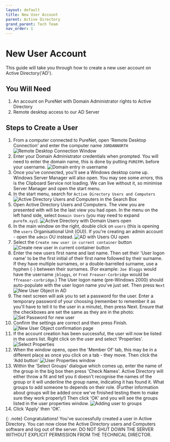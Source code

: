 ```yaml
---
layout: default
title: New User Account
parent: Active Directory
grand_parent: Tech Team
nav_order: 1
---
```


# New User Account

This guide will take you through how to create a new user account on Active Directory('AD').

## You Will Need
1. An account on PureNet with Domain Administrator rights to Active Directory
2. Remote desktop access to our AD Server

## Steps to Create a User
1. From a computer connected to PureNet, open 'Remote Desktop Connection' and enter the computer name `JORDANNORTH`
![Remote Desktop Connection Window](../../../assets/tech-team/new-ad-account/rdp-setup.png)
1. Enter your Domain Administrator credentials when prompted. You will need to enter the domain name, this is done by putting `PUREFM\` before your username.
![Domain entry in username](../../../assets/tech-team/new-ad-account/login-using-purefm.png)
1. Once you've connected, you'll see a Windows desktop come up. Windows Server Manager will also open. You may see some *errors*, this is the Clipboard Service not loading. We can live without it, so minimise Server Manager and open the start menu.
1. In the start menu, search for `Active Directory Users and Computers`
![Active Directory Users and Computers in the Search Box](../../../assets/tech-team/new-ad-account/search-for-ad.png)
1. Open Active Directory Users and Computers. The view you are presented with will be the last view you had open. In the menu on the left hand side, select `Domain Users` (you may need to expand `purefm.xyz`).
![Active Directory with Domain Users open](../../../assets/tech-team/new-ad-account/ad-select-domain-users.png)
1. In the main window on the right, double click on `users` (this is opening the `users` Organisational Unit (OU)). If you're creating an admin account - open the `admin` OU instead.
![AD with Users OU open](../../../assets/tech-team/new-ad-account/ad-users-ou.png)
1. Select the `Create new user in current container` button
![Create new user in current container button](../../../assets/tech-team/new-ad-account/ad-new-user-btn.png)
1. Enter the new users first name and last name. Then set their 'User logon name' to be the first initial of their first name followed by their surname. If they have multiple surnames, or a double-barrelled surname, use a hyphen (`-`) between their surnames. (For example: `Joe Bloggs` would have the username `jbloggs`, or `Fred Freaser-Corbridge` would be `ffreaser-corbridge`.) The User logon name (pre-Windows 2000) should auto-populate with the user logon name you've just set. Then press `Next`
![New User Object in AD](../../../assets/tech-team/new-ad-account/ad-new-user-object.png)
1. The next screen will ask you to set a password for the user. Enter a temporary password of your choosing (remember to remember it as you'll have to tell it to the user in a minute), then press Next. Ensure that the checkboxes are set the same as they are in the photo:
![Set Password for new user](../../../assets/tech-team/new-ad-account/ad-new-user-set-password.png)
1.  Confirm the settings are correct and then press Finish.
![New User Object confirmation page](../../../assets/tech-team/new-ad-account/ad-new-user-confirmation.png)
1.  If the account creation has been successful, the user will now be listed in the users list. Right click on the user and select 'Properties'.
![Select Properties](../../../assets/tech-team/new-ad-account/ad-user-select-properties.png)
1.  When the window opens, open the 'Member Of' tab, this may be in a different place as once you click on a tab - they move. Then click the 'Add button'
![User Properties window](../../../assets/tech-team/new-ad-account/ad-user-select-properties.png)
1.  Within the 'Select Groups' dialogue which comes up, enter the name of the group in the big box then press 'Check Names'. Active Directory will either throw a fit and tell you it doesn't recognise the names of the group or it will underline the group name, indicating it has found it. What groups to add someone to depends on their role. (Further information about groups will be added once we've finished testing them to make sure they work properly!) Then click 'OK' and you will see the groups listed in the user properties window.
![Adding user to groups](../../../assets/tech-team/new-ad-account/ad-user-properties-add-to-group.png)
1.  Click 'Apply' then 'OK'. 

{: .note}
Congratulations! You've successfully created a user in Active Directory. You can now close the Active Directory users and Computers software and log out of the server. DO NOT SHUT DOWN THE SERVER WITHOUT EXPLICIT PERMISSION FROM THE TECHNICAL DIRECTOR. 